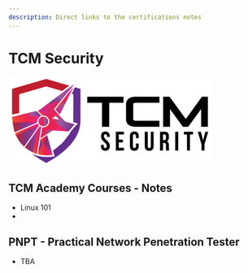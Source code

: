 ```yaml
---
description: Direct links to the certifications notes
---
```


# TCM Security

![academy.tcm-sec.com - © TCM Security, Inc.](.gitbook/assets/tcmsecurity_cover_mid.png)

## TCM Academy Courses - Notes

- Linux 101
- 

## PNPT - Practical Network Penetration Tester 

- TBA

